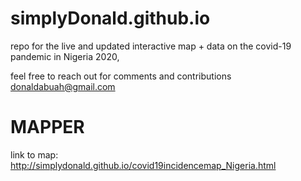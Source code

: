 # simplyDonald.github.io
repo for the live and updated interactive map + data on the covid-19 pandemic in Nigeria 2020,

feel free to reach out for comments and contributions donaldabuah@gmail.com
# MAPPER
link to map: http://simplydonald.github.io/covid19incidencemap_Nigeria.html
